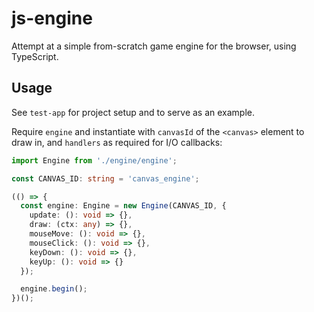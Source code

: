 # js-engine

Attempt at a simple from-scratch game engine for the browser, using TypeScript.


## Usage

See `test-app` for project setup and to serve as an example.

Require `engine` and instantiate with `canvasId` of the `<canvas>` element to draw in, and `handlers` as required for I/O callbacks:

```ts
import Engine from './engine/engine';

const CANVAS_ID: string = 'canvas_engine';

(() => {
  const engine: Engine = new Engine(CANVAS_ID, {
    update: (): void => {},
    draw: (ctx: any) => {},
    mouseMove: (): void => {},
    mouseClick: (): void => {},
    keyDown: (): void => {},
    keyUp: (): void => {}
  });

  engine.begin();
})();

```
